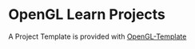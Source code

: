 # OpenGL Learn Projects

A Project Template is provided with [OpenGL-Template](https://github.com/RivinHD/OpenGL-Learn-Projects/releases/tag/OpenGL-Template)
